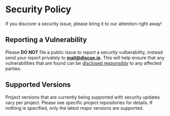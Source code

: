 # Security Policy

If you discover a security issue, please bring it to our attention right away!

## Reporting a Vulnerability
 
Please **DO NOT** file a public issue to report a security vulberability, instead send your report privately to **mail@discue.io**. This will help ensure that any vulnerabilities that are found can be [disclosed responsibly](https://en.wikipedia.org/wiki/Responsible_disclosure) to any affected parties.

## Supported Versions

Project versions that are currently being supported with security updates vary per project.
Please see specific project repositories for details.
If nothing is specified, only the latest major versions are supported.

